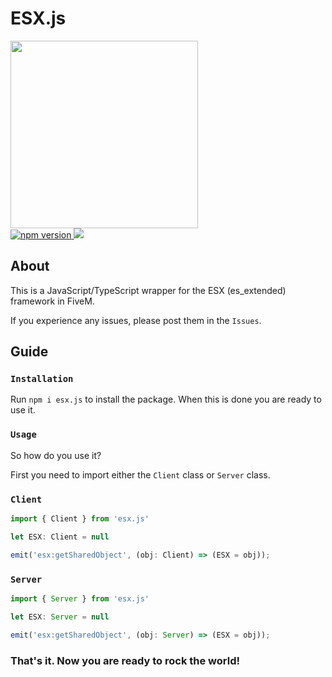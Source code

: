 # ESX.js
<div style="margin: auto 0; width: 100%">
  <img src="https://i.imgur.com/lj2RCGp.jpg" width="300" height="300"/>
  <div>
  <a href="https://www.npmjs.com/package/esx.js">
    <img src="https://img.shields.io/npm/v/esx.js?style=flat" alt="npm version">
  </a>
  <a href="https://www.npmjs.com/package/esx.js">
    <img src="https://img.shields.io/npm/dm/esx.js?style=flat">
  </a>
</div>

## About

This is a JavaScript/TypeScript wrapper for the ESX (es_extended) framework in FiveM. 

If you experience any issues, please post them in the `Issues`. 

## Guide

### `Installation`

Run `npm i esx.js` to install the package. When this is done you are ready to use it. 

### `Usage`

So how do you use it? 

First you need to import either the `Client` class or `Server` class. 

### `Client`

```js
import { Client } from 'esx.js'

let ESX: Client = null

emit('esx:getSharedObject', (obj: Client) => (ESX = obj));
```

### `Server`
```js
import { Server } from 'esx.js'

let ESX: Server = null

emit('esx:getSharedObject', (obj: Server) => (ESX = obj));
```

### That's it. Now you are ready to rock the world!